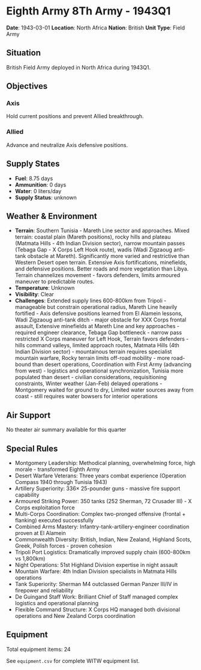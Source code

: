 # Eighth Army 8Th Army - 1943Q1

**Date**: 1943-03-01
**Location**: North Africa
**Nation**: British
**Unit Type**: Field Army

## Situation

British Field Army deployed in North Africa during 1943Q1.

## Objectives

### Axis
Hold current positions and prevent Allied breakthrough.

### Allied
Advance and neutralize Axis defensive positions.

## Supply States

- **Fuel**: 8.75 days
- **Ammunition**: 0 days
- **Water**: 0 liters/day
- **Supply Status**: unknown

## Weather & Environment

- **Terrain**: Southern Tunisia - Mareth Line sector and approaches. Mixed terrain: coastal plain (Mareth positions), rocky hills and plateau (Matmata Hills - 4th Indian Division sector), narrow mountain passes (Tebaga Gap - X Corps Left Hook route), wadis (Wadi Zigzaoug anti-tank obstacle at Mareth). Significantly more varied and restrictive than Western Desert open terrain. Extensive Axis fortifications, minefields, and defensive positions. Better roads and more vegetation than Libya. Terrain channelizes movement - favors defenders, limits armoured maneuver to predictable routes.
- **Temperature**: Unknown
- **Visibility**: Clear
- **Challenges**: Extended supply lines 600-800km from Tripoli - manageable but constrain operational radius, Mareth Line heavily fortified - Axis defensive positions learned from El Alamein lessons, Wadi Zigzaoug anti-tank ditch - major obstacle for XXX Corps frontal assault, Extensive minefields at Mareth Line and key approaches - required engineer clearance, Tebaga Gap bottleneck - narrow pass restricted X Corps maneuver for Left Hook, Terrain favors defenders - hills command valleys, limited approach routes, Matmata Hills (4th Indian Division sector) - mountainous terrain requires specialist mountain warfare, Rocky terrain limits off-road mobility - more road-bound than desert operations, Coordination with First Army (advancing from west) - logistics and operational synchronization, Tunisia more populated than desert - civilian considerations, requisitioning constraints, Winter weather (Jan-Feb) delayed operations - Montgomery waited for ground to dry, Limited water sources away from coast - still requires water bowsers for interior operations

## Air Support

No theater air summary available for this quarter

## Special Rules

- Montgomery Leadership: Methodical planning, overwhelming force, high morale - transformed Eighth Army
- Desert Warfare Veterans: Three years combat experience (Operation Compass 1940 through Tunisia 1943)
- Artillery Superiority: 336× 25-pounder guns - massive fire support capability
- Armoured Striking Power: 350 tanks (252 Sherman, 72 Crusader III) - X Corps exploitation force
- Multi-Corps Coordination: Complex two-pronged offensive (frontal + flanking) executed successfully
- Combined Arms Mastery: Infantry-tank-artillery-engineer coordination proven at El Alamein
- Commonwealth Diversity: British, Indian, New Zealand, Highland Scots, Greek, Polish forces - proven cohesion
- Tripoli Port Logistics: Dramatically improved supply chain (600-800km vs 1,800km)
- Night Operations: 51st Highland Division expertise in night assault
- Mountain Warfare: 4th Indian Division specialists in Matmata Hills operations
- Tank Superiority: Sherman M4 outclassed German Panzer III/IV in firepower and reliability
- De Guingand Staff Work: Brilliant Chief of Staff managed complex logistics and operational planning
- Flexible Command Structure: X Corps HQ managed both divisional operations and New Zealand Corps coordination

## Equipment

Total equipment items: 24

See `equipment.csv` for complete WITW equipment list.
